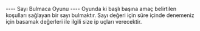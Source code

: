 ---- Sayı Bulmaca Oyunu ----
Oyunda ki başlı başına amaç belirtilen koşulları sağlayan bir sayı bulmaktır.
Sayı değeri için süre içinde denemeniz için basamak değerleri ile ilgili size ip uçları verecektir.
